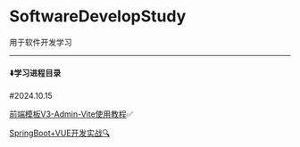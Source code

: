# SoftwareDevelopStudy
用于软件开发学习

------

#### ⬇️学习进程目录

#2024.10.15

[前端模板V3-Admin-Vite使用教程](https://github.com/SunYiGui/SoftwareDevelopStudy/blob/main/front/Vue3/%E6%A8%A1%E6%9D%BF/V3%20Admin%20Vite/V3%20Admin%20Vite%E6%95%99%E7%A8%8B.md)✅

[SpringBoot+VUE开发实战🔍](https://github.com/SunYiGui/SoftwareDevelopStudy/blob/main/back/Java/Spring%20Boot%2BVue3/%E5%AD%A6%E4%B9%A0%E7%AC%94%E8%AE%B0.md)



